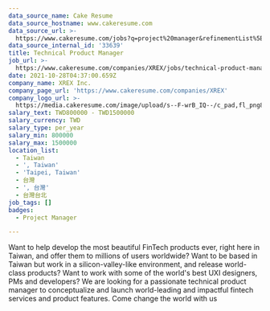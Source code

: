 ```yaml
---
data_source_name: Cake Resume
data_source_hostname: www.cakeresume.com
data_source_url: >-
  https://www.cakeresume.com/jobs?q=project%20manager&refinementList%5Blang_name%5D%5B0%5D=English&refinementList%5Bsalary_type%5D=per_year&range%5Bsalary_range%5D%5Bmin%5D=1000000&page=2
data_source_internal_id: '33639'
title: Technical Product Manager
job_url: >-
  https://www.cakeresume.com/companies/XREX/jobs/technical-product-manager-762529
date: 2021-10-28T04:37:00.659Z
company_name: XREX Inc.
company_page_url: 'https://www.cakeresume.com/companies/XREX'
company_logo_url: >-
  https://media.cakeresume.com/image/upload/s--F-wrB_IQ--/c_pad,fl_png8,h_200,w_200/v1577753848/tuw4wffo97drgklzeouz.png
salary_text: TWD800000 - TWD1500000
salary_currency: TWD
salary_type: per_year
salary_min: 800000
salary_max: 1500000
location_list:
  - Taiwan
  - ', Taiwan'
  - 'Taipei, Taiwan'
  - 台灣
  - ', 台灣'
  - 台灣台北
job_tags: []
badges:
  - Project Manager

---
```


Want to help develop the most beautiful FinTech products ever, right here in Taiwan, and offer them to millions of users worldwide? Want to be based in Taiwan but work in a silicon-valley-like environment, and release world-class products? Want to work with some of the world's best UXI designers, PMs and developers? We are looking for a passionate technical product manager to conceptualize and launch world-leading and impactful fintech services and product features. Come change the world with us